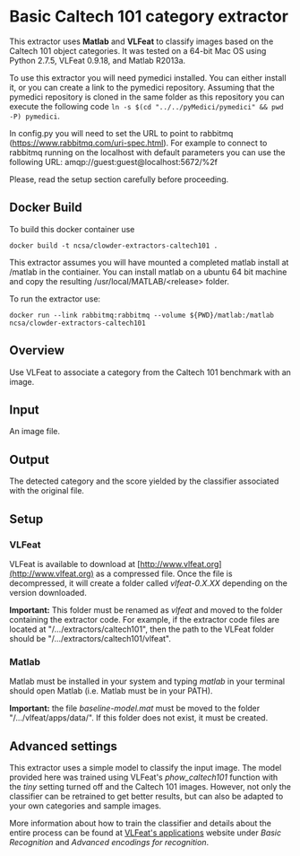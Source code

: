 # Basic Caltech 101 category extractor

This extractor uses **Matlab** and **VLFeat** to classify images based on the Caltech 101 object categories. It was tested on a 64-bit Mac OS using Python 2.7.5, VLFeat 0.9.18, and Matlab R2013a.

To use this extractor you will need pymedici installed. You can either install it, or you can create a link to the pymedici repository. Assuming that the pymedici repository is cloned in the same folder as this repository you can execute the following code `ln -s $(cd "../../pyMedici/pymedici" && pwd -P) pymedici`.

In config.py you will need to set the URL to point to rabbitmq (https://www.rabbitmq.com/uri-spec.html). For example to connect to rabbitmq running on the localhost with default parameters you can use the following URL: amqp://guest:guest@localhost:5672/%2f

Please, read the setup section carefully before proceeding.

## Docker Build

To build this docker container use

```
docker build -t ncsa/clowder-extractors-caltech101 .
```

This extractor assumes you will have mounted a completed matlab install at /matlab in the contiainer. You can install matlab on a ubuntu 64 bit machine and copy the resulting /usr/local/MATLAB/&lt;release&gt; folder.

To run the extractor use:

```
docker run --link rabbitmq:rabbitmq --volume ${PWD}/matlab:/matlab ncsa/clowder-extractors-caltech101
```

## Overview
Use VLFeat to associate a category from the Caltech 101 benchmark with an image.

## Input
An image file.

## Output
The detected category and the score yielded by the classifier associated with the original file. 

## Setup
### VLFeat
VLFeat is available to download at [http://www.vlfeat.org](http://www.vlfeat.org) as a compressed file. Once the file is decompressed, it will create a folder called *vlfeat-0.X.XX* depending on the version downloaded. 

**Important:** This folder must be renamed as *vlfeat* and moved to the folder containing the extractor code. For example, if the extractor code files are located at "/.../extractors/caltech101", then the path to the VLFeat folder should be "/.../extractors/caltech101/vlfeat".

### Matlab
Matlab must be installed in your system and typing *matlab* in your terminal should open Matlab (i.e. Matlab must be in your PATH).

**Important:** the file *baseline-model.mat* must be moved to the folder "/.../vlfeat/apps/data/". If this folder does not exist, it must be created.

## Advanced settings
This extractor uses a simple model to classify the input image. 
The model provided here was trained using VLFeat's *phow_caltech101* function with the *tiny* setting turned off and the Caltech 101 images. However, not only the classifier can be retrained to get better results, but can also be adapted to your own categories and sample images.

More information about how to train the classifier and details about the entire process can be found at [VLFeat's applications](http://www.vlfeat.org/applications/apps.html) website under *Basic Recognition* and *Advanced encodings for recognition*.
